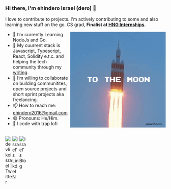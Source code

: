 ### Hi there, I'm ehindero Israel (dero) 👋

I love to contribute to  projects. I'm actively contributing to some and also learning new stuff on the go. CS grad, **Finalist at [HNG Internships](https://internship.zuri.team/)**. 

<img align="right" alt="GIF" height="300px" width="300px" src="./assets/skr-sig.gif" />

- 🔭 I’m currently Learning NodeJs and Go.
- 🌱 My cuurrent stack is Javascript, Typescript, React, Solidity e.t.c. and helping the tech community through my [writing](https://medium.com/@devlikeisrael).
- 👯 I’m willing to collaborate on building communitites, open source projects and short sprint projects aka freelancing.
- 📫 How to reach me: ehindero2016@gmail.com
- 😄 Pronouns: He/Him.
- 🎵 I code with trap lofi

<br>
<a href="https://twitter.com/devlikeisrael">
  <img align="left" alt="devlikeisrael | Twitter" width="22px" src="https://cdn.jsdelivr.net/npm/simple-icons@v3/icons/twitter.svg" />
</a>
<a href="https://www.linkedin.com/in/ehindero-israel-970813189/">
  <img align="left" alt="israel's LinkdeIN" width="22px" src="https://cdn.jsdelivr.net/npm/simple-icons@v3/icons/linkedin.svg" />
</a>

<a href="https://medium.com/@devlikeisrael">
  <img align="left" alt="israel's Blog" width="22px" src="https://cdn.jsdelivr.net/npm/simple-icons@3.0.1/icons/medium.svg" />
</a>

